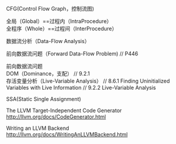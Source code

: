 CFG(Control Flow Graph，控制流图)

全局（Global）==过程内（IntraProcedure）    
全程序（Whole）==过程间（InterProcedure）  

数据流分析（Data-Flow Analysis）

前向数据流问题（Forward Data-Flow Problem) // P446

前向数据流问题  
DOM（Dominance，支配） // 9.2.1  
存活变量分析（Live-Variable Analysis）  // 8.6.1 Finding Uninitialized Variables with Live Information // 9.2.2 Live-Variable Analysis  
  
  
SSA(Static Single Assignment)

The LLVM Target-Independent Code Generator  
http://llvm.org/docs/CodeGenerator.html

Writing an LLVM Backend  
http://llvm.org/docs/WritingAnLLVMBackend.html  


